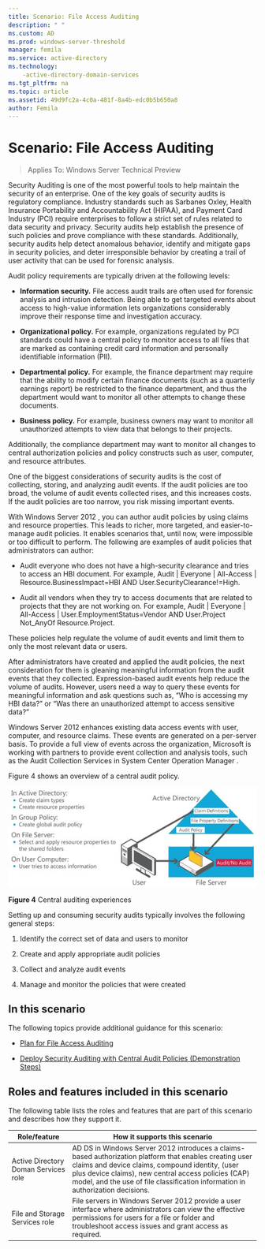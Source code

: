 ```yaml
---
title: Scenario: File Access Auditing
description: " "
ms.custom: AD
ms.prod: windows-server-threshold
manager: femila
ms.service: active-directory
ms.technology: 
	-active-directory-domain-services
ms.tgt_pltfrm: na
ms.topic: article
ms.assetid: 49d9fc2a-4c0a-481f-8a4b-edc0b5b650a8
author: Femila
---
```

# Scenario: File Access Auditing

>Applies To: Windows Server Technical Preview

Security Auditing is one of the most powerful tools to help maintain the security of an enterprise. One of the key goals of security audits is regulatory compliance. Industry standards such as Sarbanes Oxley, Health Insurance Portability and Accountability Act (HIPAA), and Payment Card Industry (PCI) require enterprises to follow a strict set of rules related to data security and privacy. Security audits help establish the presence of such policies and prove compliance with these standards. Additionally, security audits help detect anomalous behavior, identify and mitigate gaps in security policies, and deter irresponsible behavior by creating a trail of user activity that can be used for forensic analysis.  
  
Audit policy requirements are typically driven at the following levels:  
  
-   **Information security.** File access audit trails are often used for forensic analysis and intrusion detection. Being able to get targeted events about access to high-value information lets organizations considerably improve their response time and investigation accuracy.  
  
-   **Organizational policy.** For example, organizations regulated by PCI standards could have a central policy to monitor access to all files that are marked as containing credit card information and personally identifiable information (PII).  
  
-   **Departmental policy.** For example, the finance department may require that the ability to modify certain finance documents (such as a quarterly earnings report) be restricted to the finance department, and thus the department would want to monitor all other attempts to change these documents.  
  
-   **Business policy.** For example, business owners may want to monitor all unauthorized attempts to view data that belongs to their projects.  
  
Additionally, the compliance department may want to monitor all changes to central authorization policies and policy constructs such as user, computer, and resource attributes.  
  
One of the biggest considerations of security audits is the cost of collecting, storing, and analyzing audit events. If the audit policies are too broad, the volume of audit events collected rises, and this increases costs. If the audit policies are too narrow, you risk missing important events.  
  
With  Windows Server 2012 , you can author audit policies by using claims and resource properties. This leads to richer, more targeted, and easier-to-manage audit policies. It enables scenarios that, until now, were impossible or too difficult to perform. The following are examples of audit policies that administrators can author:  
  
-   Audit everyone who does not have a high-security clearance and tries to access an HBI document. For example, Audit | Everyone | All-Access | Resource.BusinessImpact=HBI AND User.SecurityClearance!=High.  
  
-   Audit all vendors when they try to access documents that are related to projects that they are not working on. For example, Audit | Everyone | All-Access | User.EmploymentStatus=Vendor AND User.Project Not_AnyOf Resource.Project.  
  
These policies help regulate the volume of audit events and limit them to only the most relevant data or users.  
  
After administrators have created and applied the audit policies, the next consideration for them is gleaning meaningful information from the audit events that they collected. Expression-based audit events help reduce the volume of audits. However, users need a way to query these events for meaningful information and ask questions such as, “Who is accessing my HBI data?” or “Was there an unauthorized attempt to access sensitive data?”  
  
 Windows Server 2012  enhances existing data access events with user, computer, and resource claims. These events are generated on a per-server basis. To provide a full view of events across the organization, Microsoft is working with partners to provide event collection and analysis tools, such as the Audit Collection Services in System Center Operation Manager .  
  
Figure 4 shows an overview of a central audit policy.  
  
![](media/Scenario--File-Access-Auditing/DynamicAccessControl_RevGuide_4.JPG)  
  
**Figure 4** Central auditing experiences  
  
Setting up and consuming security audits typically involves the following general steps:  
  
1.  Identify the correct set of data and users to monitor  
  
2.  Create and apply appropriate audit policies  
  
3.  Collect and analyze audit events  
  
4.  Manage and monitor the policies that were created  
  
## In this scenario  
The following topics provide additional guidance for this scenario:  
  
-   [Plan for File Access Auditing](Plan-for-File-Access-Auditing.md)  
  
-   [Deploy Security Auditing with Central Audit Policies &#40;Demonstration Steps&#41;](Deploy-Security-Auditing-with-Central-Audit-Policies--Demonstration-Steps-.md)  
  
## <a name="BKMK_NEW"></a>Roles and features included in this scenario  
The following table lists the roles and features that are part of this scenario and describes how they support it.  
  
|Role/feature|How it supports this scenario|  
|-----------------|---------------------------------|  
|Active Directory Doman Services role|AD DS in  Windows Server 2012  introduces a claims-based authorization platform that enables creating user claims and device claims, compound identity, (user plus device claims), new central access policies (CAP) model, and the use of file classification information in authorization decisions.|  
|File and Storage Services role|File servers in  Windows Server 2012  provide a user interface where administrators can view the effective permissions for users for a file or folder and troubleshoot access issues and grant access as required.|  
  


